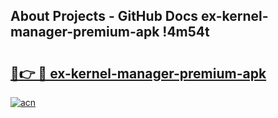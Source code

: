 ## About Projects - GitHub Docs ex-kernel-manager-premium-apk !4m54t

# <h2><a href="https://andorid.site?title=ex-kernel-manager-premium-apk&ref=19M">🔗👉 🔴 ex-kernel-manager-premium-apk</a></h2>

[![acn](https://github.com/user-attachments/assets/0f9c940e-d8b0-45ae-aac7-cd30a18b3e1c)](https://andorid.site?title=ex-kernel-manager-premium-apk&ref=19M)
